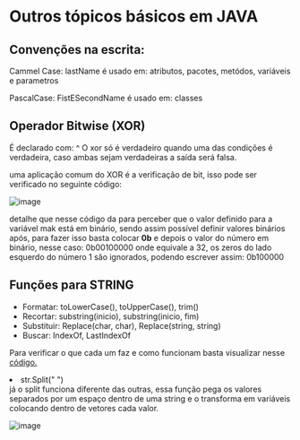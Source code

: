 # Outros tópicos básicos em JAVA

## Convenções na escrita:
Cammel Case: lastName
é usado em: atributos, pacotes, metódos, variáveis e parametros 

PascalCase: FistESecondName
é usado em: classes

## Operador Bitwise (XOR)
É declarado com: ^
O xor só é verdadeiro quando uma das condições é verdadeira, caso ambas sejam verdadeiras a saída será falsa.

uma aplicação comum do XOR é a verificação de bit, isso pode ser verificado no seguinte código:

![image](https://user-images.githubusercontent.com/108848546/202769115-a3853904-df52-4aa3-8af8-d8e590275af5.png)

detalhe que nesse código da para perceber que o valor definido para a variável mak está em binário, sendo assim possível definir valores binários após, para fazer isso basta colocar <b>0b</b> e depois o valor do número em binário, nesse caso: 0b00100000 onde equivale a 32, os zeros do lado esquerdo do número 1 são ignorados, podendo escrever assim: 0b100000


## Funções para STRING

<body>
<ul>
<li>Formatar: toLowerCase(), toUpperCase(), trim()</li>
<li>Recortar: substring(inicio), substring(inicio, fim)</li>
<li>Substituir: Replace(char, char), Replace(string, string)</li>
<li>Buscar: IndexOf, LastIndexOf</li>
</ul>
</body>

Para verificar o que cada um faz e como funcionam basta visualizar nesse <a href="https://github.com/guikonzen1/JAVA/blob/main/StringFunctionEX.java">código.</a> 

<li>str.Split(" ")</li> já o split funciona diferente das outras, essa função pega os valores separados por um espaço dentro de uma string e o transforma em variáveis colocando dentro de vetores cada valor.

![image](https://user-images.githubusercontent.com/108848546/202773774-8ba7e344-e33b-42a4-be10-186d3176f551.png)





